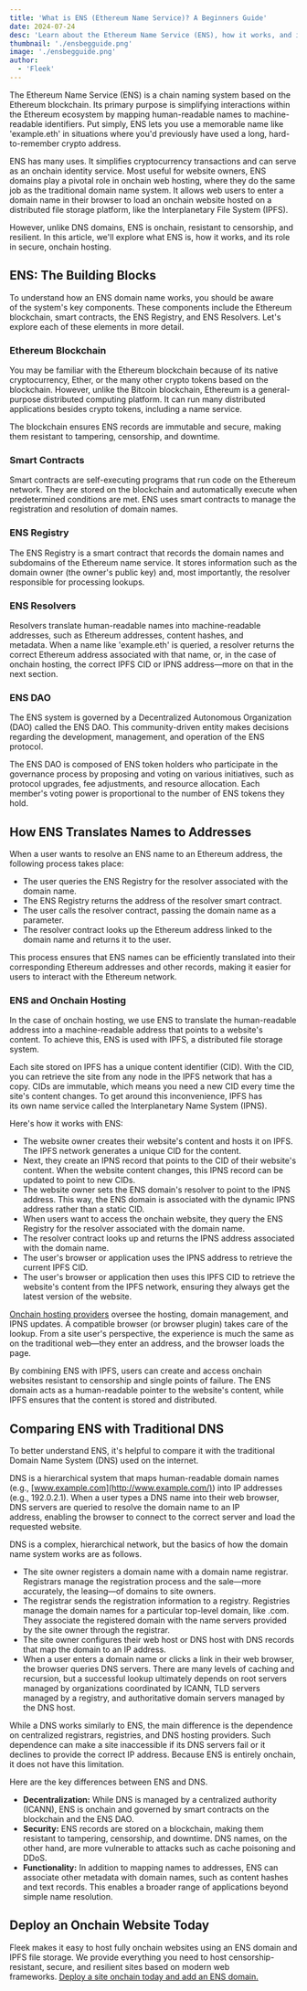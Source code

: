 ```yaml
---
title: 'What is ENS (Ethereum Name Service)? A Beginners Guide'
date: 2024-07-24
desc: 'Learn about the Ethereum Name Service (ENS), how it works, and its benefits for onchain hosting and simplifying interactions in the Ethereum ecosystem.'
thumbnail: './ensbegguide.png'
image: './ensbegguide.png'
author:
  - 'Fleek'
---
```


The Ethereum Name Service (ENS) is a chain naming system based on the Ethereum blockchain. Its primary purpose is simplifying interactions within the Ethereum ecosystem by mapping human-readable names to machine-readable identifiers. Put simply, ENS lets you use a memorable name like 'example.eth' in situations where you'd previously have used a long, hard-to-remember crypto address.

ENS has many uses. It simplifies cryptocurrency transactions and can serve as an onchain identity service. Most useful for website owners, ENS domains play a pivotal role in onchain web hosting, where they do the same job as the traditional domain name system. It allows web users to enter a domain name in their browser to load an onchain website hosted on a distributed file storage platform, like the Interplanetary File System (IPFS).

However, unlike DNS domains, ENS is onchain, resistant to censorship, and resilient. In this article, we'll explore what ENS is, how it works, and its role in secure, onchain hosting.

## ENS: The Building Blocks

To understand how an ENS domain name works, you should be aware of the system's key components. These components include the Ethereum blockchain, smart contracts, the ENS Registry, and ENS Resolvers. Let's explore each of these elements in more detail.

### Ethereum Blockchain

You may be familiar with the Ethereum blockchain because of its native cryptocurrency, Ether, or the many other crypto tokens based on the blockchain. However, unlike the Bitcoin blockchain, Ethereum is a general-purpose distributed computing platform. It can run many distributed applications besides crypto tokens, including a name service.

The blockchain ensures ENS records are immutable and secure, making them resistant to tampering, censorship, and downtime.

### Smart Contracts

Smart contracts are self-executing programs that run code on the Ethereum network. They are stored on the blockchain and automatically execute when predetermined conditions are met. ENS uses smart contracts to manage the registration and resolution of domain names.

### ENS Registry

The ENS Registry is a smart contract that records the domain names and subdomains of the Ethereum name service. It stores information such as the domain owner (the owner's public key) and, most importantly, the resolver responsible for processing lookups.

### ENS Resolvers

Resolvers translate human-readable names into machine-readable addresses, such as Ethereum addresses, content hashes, and metadata. When a name like 'example.eth' is queried, a resolver returns the correct Ethereum address associated with that name, or, in the case of onchain hosting, the correct IPFS CID or IPNS address—more on that in the next section.

### ENS DAO

The ENS system is governed by a Decentralized Autonomous Organization (DAO) called the ENS DAO. This community-driven entity makes decisions regarding the development, management, and operation of the ENS protocol.

The ENS DAO is composed of ENS token holders who participate in the governance process by proposing and voting on various initiatives, such as protocol upgrades, fee adjustments, and resource allocation. Each member's voting power is proportional to the number of ENS tokens they hold.

## How ENS Translates Names to Addresses

When a user wants to resolve an ENS name to an Ethereum address, the following process takes place:

- The user queries the ENS Registry for the resolver associated with the domain name.
- The ENS Registry returns the address of the resolver smart contract.
- The user calls the resolver contract, passing the domain name as a parameter.
- The resolver contract looks up the Ethereum address linked to the domain name and returns it to the user.

This process ensures that ENS names can be efficiently translated into their corresponding Ethereum addresses and other records, making it easier for users to interact with the Ethereum network.

### ENS and Onchain Hosting

In the case of onchain hosting, we use ENS to translate the human-readable address into a machine-readable address that points to a website's content. To achieve this, ENS is used with IPFS, a distributed file storage system.

Each site stored on IPFS has a unique content identifier (CID). With the CID, you can retrieve the site from any node in the IPFS network that has a copy. CIDs are immutable, which means you need a new CID every time the site's content changes. To get around this inconvenience, IPFS has its own name service called the Interplanetary Name System (IPNS).

Here's how it works with ENS:

- The website owner creates their website's content and hosts it on IPFS. The IPFS network generates a unique CID for the content.
- Next, they create an IPNS record that points to the CID of their website's content. When the website content changes, this IPNS record can be updated to point to new CIDs.
- The website owner sets the ENS domain's resolver to point to the IPNS address. This way, the ENS domain is associated with the dynamic IPNS address rather than a static CID.
- When users want to access the onchain website, they query the ENS Registry for the resolver associated with the domain name.
- The resolver contract looks up and returns the IPNS address associated with the domain name.
- The user's browser or application uses the IPNS address to retrieve the current IPFS CID.
- The user's browser or application then uses this IPFS CID to retrieve the website's content from the IPFS network, ensuring they always get the latest version of the website.

[Onchain hosting providers](https://fleek.xyz/docs/platform/domains/) oversee the hosting, domain management, and IPNS updates. A compatible browser (or browser plugin) takes care of the lookup. From a site user's perspective, the experience is much the same as on the traditional web—they enter an address, and the browser loads the page.

By combining ENS with IPFS, users can create and access onchain websites resistant to censorship and single points of failure. The ENS domain acts as a human-readable pointer to the website's content, while IPFS ensures that the content is stored and distributed.

## Comparing ENS with Traditional DNS

To better understand ENS, it's helpful to compare it with the traditional Domain Name System (DNS) used on the internet.

DNS is a hierarchical system that maps human-readable domain names (e.g., <u>[www.example.com](http://www.example.com/)</u>) into IP addresses (e.g., 192.0.2.1). When a user types a DNS name into their web browser, DNS servers are queried to resolve the domain name to an IP address, enabling the browser to connect to the correct server and load the requested website.

DNS is a complex, hierarchical network, but the basics of how the domain name system works are as follows.

- The site owner registers a domain name with a domain name registrar. Registrars manage the registration process and the sale—more accurately, the leasing—of domains to site owners.
- The registrar sends the registration information to a registry. Registries manage the domain names for a particular top-level domain, like .com. They associate the registered domain with the name servers provided by the site owner through the registrar.
- The site owner configures their web host or DNS host with DNS records that map the domain to an IP address.
- When a user enters a domain name or clicks a link in their web browser, the browser queries DNS servers. There are many levels of caching and recursion, but a successful lookup ultimately depends on root servers managed by organizations coordinated by ICANN, TLD servers managed by a registry, and authoritative domain servers managed by the DNS host.

While a DNS works similarly to ENS, the main difference is the dependence on centralized registrars, registries, and DNS hosting providers. Such dependence can make a site inaccessible if its DNS servers fail or it declines to provide the correct IP address. Because ENS is entirely onchain, it does not have this limitation.

Here are the key differences between ENS and DNS.

- **Decentralization:** While DNS is managed by a centralized authority (ICANN), ENS is onchain and governed by smart contracts on the blockchain and the ENS DAO.
- **Security:** ENS records are stored on a blockchain, making them resistant to tampering, censorship, and downtime. DNS names, on the other hand, are more vulnerable to attacks such as cache poisoning and DDoS.
- **Functionality:** In addition to mapping names to addresses, ENS can associate other metadata with domain names, such as content hashes and text records. This enables a broader range of applications beyond simple name resolution.

## Deploy an Onchain Website Today

Fleek makes it easy to host fully onchain websites using an ENS domain and IPFS file storage. We provide everything you need to host censorship-resistant, secure, and resilient sites based on modern web frameworks. <u>[Deploy a site onchain today](https://fleek.xyz) and [add an ENS domain](https://fleek.xyz/docs/platform/domains/).
